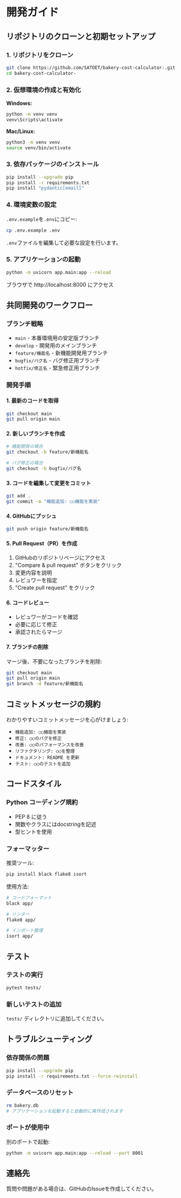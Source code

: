 # 開発ガイド

## リポジトリのクローンと初期セットアップ

### 1. リポジトリをクローン

```bash
git clone https://github.com/SATOET/bakery-cost-calculator-.git
cd bakery-cost-calculator-
```

### 2. 仮想環境の作成と有効化

**Windows:**
```bash
python -m venv venv
venv\Scripts\activate
```

**Mac/Linux:**
```bash
python3 -m venv venv
source venv/bin/activate
```

### 3. 依存パッケージのインストール

```bash
pip install --upgrade pip
pip install -r requirements.txt
pip install "pydantic[email]"
```

### 4. 環境変数の設定

`.env.example`を`.env`にコピー:
```bash
cp .env.example .env
```

`.env`ファイルを編集して必要な設定を行います。

### 5. アプリケーションの起動

```bash
python -m uvicorn app.main:app --reload
```

ブラウザで http://localhost:8000 にアクセス

## 共同開発のワークフロー

### ブランチ戦略

- `main` - 本番環境用の安定版ブランチ
- `develop` - 開発用のメインブランチ
- `feature/機能名` - 新機能開発用ブランチ
- `bugfix/バグ名` - バグ修正用ブランチ
- `hotfix/修正名` - 緊急修正用ブランチ

### 開発手順

#### 1. 最新のコードを取得

```bash
git checkout main
git pull origin main
```

#### 2. 新しいブランチを作成

```bash
# 機能開発の場合
git checkout -b feature/新機能名

# バグ修正の場合
git checkout -b bugfix/バグ名
```

#### 3. コードを編集して変更をコミット

```bash
git add .
git commit -m "機能追加: ○○機能を実装"
```

#### 4. GitHubにプッシュ

```bash
git push origin feature/新機能名
```

#### 5. Pull Request（PR）を作成

1. GitHubのリポジトリページにアクセス
2. "Compare & pull request" ボタンをクリック
3. 変更内容を説明
4. レビュワーを指定
5. "Create pull request" をクリック

#### 6. コードレビュー

- レビュワーがコードを確認
- 必要に応じて修正
- 承認されたらマージ

#### 7. ブランチの削除

マージ後、不要になったブランチを削除:
```bash
git checkout main
git pull origin main
git branch -d feature/新機能名
```

## コミットメッセージの規約

わかりやすいコミットメッセージを心がけましょう:

- `機能追加: ○○機能を実装`
- `修正: ○○のバグを修正`
- `改善: ○○のパフォーマンスを改善`
- `リファクタリング: ○○を整理`
- `ドキュメント: README を更新`
- `テスト: ○○のテストを追加`

## コードスタイル

### Python コーディング規約

- PEP 8 に従う
- 関数やクラスにはdocstringを記述
- 型ヒントを使用

### フォーマッター

推奨ツール:
```bash
pip install black flake8 isort
```

使用方法:
```bash
# コードフォーマット
black app/

# リンター
flake8 app/

# インポート整理
isort app/
```

## テスト

### テストの実行

```bash
pytest tests/
```

### 新しいテストの追加

`tests/` ディレクトリに追加してください。

## トラブルシューティング

### 依存関係の問題

```bash
pip install --upgrade pip
pip install -r requirements.txt --force-reinstall
```

### データベースのリセット

```bash
rm bakery.db
# アプリケーションを起動すると自動的に再作成されます
```

### ポートが使用中

別のポートで起動:
```bash
python -m uvicorn app.main:app --reload --port 8001
```

## 連絡先

質問や問題がある場合は、GitHubのIssueを作成してください。
